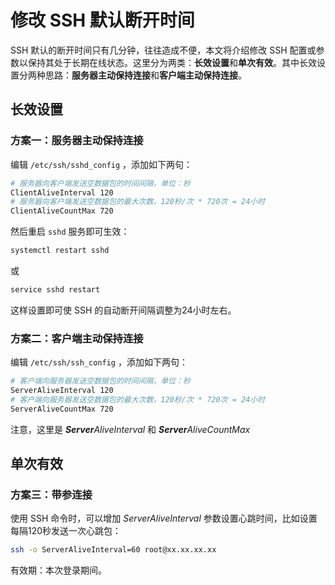 # 修改 SSH 默认断开时间

SSH 默认的断开时间只有几分钟，往往造成不便，本文将介绍修改 SSH 配置或参数以保持其处于长期在线状态。这里分为两类：**长效设置**和**单次有效**。其中长效设置分两种思路：**服务器主动保持连接**和**客户端主动保持连接**。

## 长效设置
### 方案一：服务器主动保持连接

编辑 `/etc/ssh/sshd_config` ，添加如下两句：

```bash
# 服务器向客户端发送空数据包的时间间隔，单位：秒
ClientAliveInterval 120
# 服务器向客户端发送空数据包的最大次数，120秒/次 * 720次 = 24小时
ClientAliveCountMax 720
```

然后重启 `sshd` 服务即可生效：

```bash
systemctl restart sshd
```

或

```bash
service sshd restart
```

这样设置即可使 SSH 的自动断开间隔调整为24小时左右。

### 方案二：客户端主动保持连接

编辑 `/etc/ssh/ssh_config` ，添加如下两句：

```bash
# 客户端向服务器发送空数据包的时间间隔，单位：秒
ServerAliveInterval 120
# 客户端向服务器发送空数据包的最大次数，120秒/次 * 720次 = 24小时
ServerAliveCountMax 720
```

注意，这里是 ***Server**AliveInterval* 和 ***Server**AliveCountMax*

## 单次有效
### 方案三：带参连接

使用 SSH 命令时，可以增加 *ServerAliveInterval* 参数设置心跳时间，比如设置每隔120秒发送一次心跳包：

```bash
ssh -o ServerAliveInterval=60 root@xx.xx.xx.xx
```

有效期：本次登录期间。
